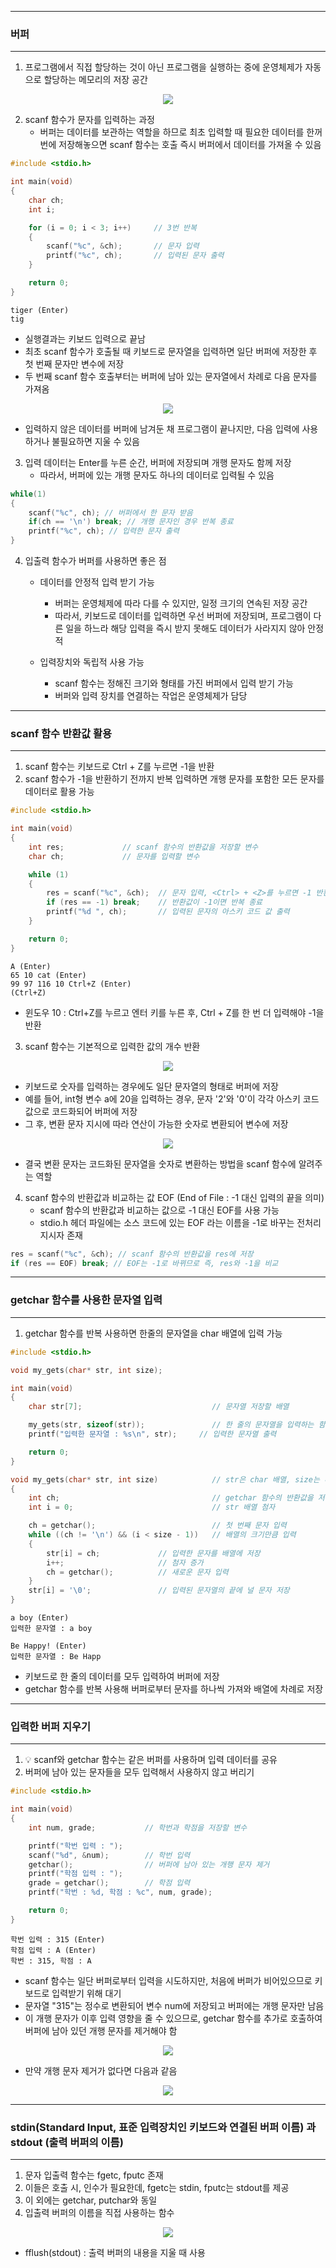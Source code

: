 -----
### 버퍼
-----
1. 프로그램에서 직접 할당하는 것이 아닌 프로그램을 실행하는 중에 운영체제가 자동으로 할당하는 메모리의 저장 공간
<div align="center">
<img src="https://github.com/user-attachments/assets/f764aca7-18fc-4005-afa1-57820e532a99">
</div>

2. scanf 함수가 문자를 입력하는 과정
   - 버퍼는 데이터를 보관하는 역할을 하므로 최초 입력할 때 필요한 데이터를 한꺼번에 저장해놓으면 scanf 함수는 호출 즉시 버퍼에서 데이터를 가져올 수 있음
```c
#include <stdio.h>

int main(void)
{
	char ch;
	int i;

	for (i = 0; i < 3; i++)		// 3번 반복
	{
		scanf("%c", &ch);		// 문자 입력
		printf("%c", ch);		// 입력된 문자 출력
	}

	return 0;
}
```
```
tiger (Enter)
tig
```
  - 실행결과는 키보드 입력으로 끝남
  - 최초 scanf 함수가 호출될 때 키보드로 문자열을 입력하면 일단 버퍼에 저장한 후 첫 번째 문자만 변수에 저장
  - 두 번째 scanf 함수 호출부터는 버퍼에 남아 있는 문자열에서 차례로 다음 문자를 가져옴

<div align="center">
<img src="https://github.com/user-attachments/assets/ea207049-0b1b-4dd9-b60b-75f3fb83311c">
</div>

  - 입력하지 않은 데이터를 버퍼에 남겨둔 채 프로그램이 끝나지만, 다음 입력에 사용하거나 불필요하면 지울 수 있음

3. 입력 데이터는 Enter를 누른 순간, 버퍼에 저장되며 개행 문자도 함께 저장
   - 따라서, 버퍼에 있는 개행 문자도 하나의 데이터로 입력될 수 있음
```c
while(1)
{
    scanf("%c", ch); // 버퍼에서 한 문자 받음
    if(ch == '\n') break; // 개행 문자인 경우 반복 종료
    printf("%c", ch); // 입력한 문자 출력
}
```

4. 입출력 함수가 버퍼를 사용하면 좋은 점
   - 데이터를 안정적 입력 받기 가능
     + 버퍼는 운영체제에 따라 다를 수 있지만, 일정 크기의 연속된 저장 공간
     + 따라서, 키보드로 데이터를 입력하면 우선 버퍼에 저장되며, 프로그램이 다른 일을 하느라 해당 입력을 즉시 받지 못해도 데이터가 사라지지 않아 안정적

   - 입력장치와 독립적 사용 가능
     + scanf 함수는 정해진 크기와 형태를 가진 버퍼에서 입력 받기 가능
     + 버퍼와 입력 장치를 연결하는 작업은 운영체제가 담당

-----
### scanf 함수 반환값 활용
-----
1. scanf 함수는 키보드로 Ctrl + Z를 누르면 -1을 반환
2. scanf 함수가 -1을 반환하기 전까지 반복 입력하면 개행 문자를 포함한 모든 문자를 데이터로 활용 가능
```c
#include <stdio.h>

int main(void)
{
	int res;             // scanf 함수의 반환값을 저장할 변수
	char ch;             // 문자를 입력할 변수

	while (1)
	{
		res = scanf("%c", &ch);  // 문자 입력, <Ctrl> + <Z>를 누르면 -1 반환
		if (res == -1) break;    // 반환값이 -1이면 반복 종료
		printf("%d ", ch);       // 입력된 문자의 아스키 코드 값 출력
	}

	return 0;
}
```
```
A (Enter)
65 10 cat (Enter)
99 97 116 10 Ctrl+Z (Enter)
(Ctrl+Z)
````
  - 윈도우 10 : Ctrl+Z를 누르고 엔터 키를 누른 후, Ctrl + Z를 한 번 더 입력해야 -1을 반환

3. scanf 함수는 기본적으로 입력한 값의 개수 반환
<div align="center">
<img src="https://github.com/user-attachments/assets/f1bf0b9e-ec53-49e7-aad5-649a0f6b8f81">
</div>

  - 키보드로 숫자를 입력하는 경우에도 일단 문자열의 형태로 버퍼에 저장
  - 예를 들어, int형 변수 a에 20을 입력하는 경우, 문자 '2'와 '0'이 각각 아스키 코드 값으로 코드화되어 버퍼에 저장
  - 그 후, 변환 문자 지시에 따라 연산이 가능한 숫자로 변환되어 변수에 저장
<div align="center">
<img src="https://github.com/user-attachments/assets/512f3967-959d-4dc1-96ae-0c45e4285009">
</div>

  - 결국 변환 문자는 코드화된 문자열을 숫자로 변환하는 방법을 scanf 함수에 알려주는 역할

4. scanf 함수의 반환값과 비교하는 값 EOF (End of File : -1 대신 입력의 끝을 의미)
   - scanf 함수의 반환값과 비교하는 값으로 -1 대신 EOF를 사용 가능
   - stdio.h 헤더 파일에는 소스 코드에 있는 EOF 라는 이름을 -1로 바꾸는 전처리 지시자 존재
```c
res = scanf("%c", &ch); // scanf 함수의 반환값을 res에 저장
if (res == EOF) break; // EOF는 -1로 바뀌므로 즉, res와 -1을 비교
```

-----
### getchar 함수를 사용한 문자열 입력
-----
1. getchar 함수를 반복 사용하면 한줄의 문자열을 char 배열에 입력 가능
```c
#include <stdio.h>

void my_gets(char* str, int size);

int main(void)
{
	char str[7];                             // 문자열 저장할 배열

	my_gets(str, sizeof(str));               // 한 줄의 문자열을 입력하는 함수
	printf("입력한 문자열 : %s\n", str);     // 입력한 문자열 출력

	return 0;
}

void my_gets(char* str, int size)            // str은 char 배열, size는 배열의 크기
{
	int ch;                                  // getchar 함수의 반환값을 저장할 변수
	int i = 0;                               // str 배열 첨자

	ch = getchar();                          // 첫 번째 문자 입력
	while ((ch != '\n') && (i < size - 1))   // 배열의 크기만큼 입력
	{
		str[i] = ch;             // 입력한 문자를 배열에 저장
		i++;                     // 첨자 증가
		ch = getchar();          // 새로운 문자 입력
	}
	str[i] = '\0';               // 입력된 문자열의 끝에 널 문자 저장
}
```
```
a boy (Enter)
입력한 문자열 : a boy
```
```
Be Happy! (Enter)
입력한 문자열 : Be Happ
```

  - 키보드로 한 줄의 데이터를 모두 입력하여 버퍼에 저장
  - getchar 함수를 반복 사용해 버퍼로부터 문자를 하나씩 가져와 배열에 차례로 저장

-----
### 입력한 버퍼 지우기
-----
1. 💡 scanf와 getchar 함수는 같은 버퍼를 사용하며 입력 데이터를 공유
2. 버퍼에 남아 있는 문자들을 모두 입력해서 사용하지 않고 버리기
```c
#include <stdio.h>

int main(void)
{
	int num, grade;           // 학번과 학점을 저장할 변수

	printf("학번 입력 : ");
	scanf("%d", &num);        // 학번 입력
	getchar();                // 버퍼에 남아 있는 개행 문자 제거
	printf("학점 입력 : ");
	grade = getchar();        // 학점 입력
	printf("학번 : %d, 학점 : %c", num, grade);

	return 0;
}
```
```
학번 입력 : 315 (Enter)
학점 입력 : A (Enter)
학번 : 315, 학점 : A
```
  - scanf 함수는 일단 버퍼로부터 입력을 시도하지만, 처음에 버퍼가 비어있으므로 키보드로 입력받기 위해 대기
  - 문자열 "315"는 정수로 변환되어 변수 num에 저장되고 버퍼에는 개행 문자만 남음
  - 이 개행 문자가 이후 입력 영향을 줄 수 있으므로, getchar 함수를 추가로 호출하여 버퍼에 남아 있던 개행 문자를 제거해야 함
<div align="center">
<img src="https://github.com/user-attachments/assets/632ccf27-b95e-43bb-b0a9-cfdb0fafcc76">
</div>

  - 만약 개행 문자 제거가 없다면 다음과 같음
<div align="center">
<img src="https://github.com/user-attachments/assets/121b44ae-a4c1-4990-ad7d-527aed19ade2">
</div>

-----
### stdin(Standard Input, 표준 입력장치인 키보드와 연결된 버퍼 이름) 과 stdout (출력 버퍼의 이름)
-----
1. 문자 입출력 함수는 fgetc, fputc 존재
2. 이들은 호출 시, 인수가 필요한데, fgetc는 stdin, fputc는 stdout를 제공
3. 이 외에는 getchar, putchar와 동일
4. 입출력 버퍼의 이름을 직접 사용하는 함수
<div align="center">
<img src="https://github.com/user-attachments/assets/f0cd2caa-92dd-48de-a776-0b03fe9582e1">
</div>

  - fflush(stdout) : 출력 버퍼의 내용을 지울 때 사용
